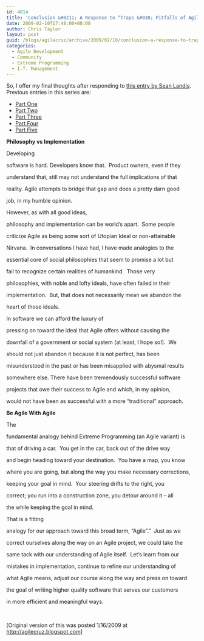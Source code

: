 ```yaml
---
id: 4814
title: 'Conclusion &#8211; A Response to “Traps &#038; Pitfalls of Agile Development – A Non-Contrarian View”'
date: 2009-02-10T17:48:00+00:00
author: Chris Taylor
layout: post
guid: /blogs/agilecruz/archive/2009/02/10/conclusion-a-response-to-traps-amp-amp-pitfalls-of-agile-development-a-non-contrarian-view.aspx
categories:
  - Agile Development
  - Community
  - Extreme Programming
  - I.T. Management
---
```

So, I offer my final thoughts after responding to [this entry by Sean Landis](http://www.artima.com/weblogs/viewpost.jsp?thread=246513).&nbsp; Previous entries in this series are:

  * [Part One](/blogs/agilecruz/archive/2009/02/10/part-one-a-response-to-traps-amp-pitfalls-of-agile-development-a-non-contrarian-view.aspx) 
  * [Part Two](/blogs/agilecruz/archive/2009/02/10/part-two-a-response-to-traps-amp-pitfalls-of-agile-development-a-non-contrarian-view.aspx) 
  * [Part Three](/blogs/agilecruz/archive/2009/02/10/part-three-a-response-to-traps-amp-pitfalls-of-agile-development-a-non-contrarian-view.aspx) 
  * [Part Four](/blogs/agilecruz/archive/2009/02/10/part-four-a-response-to-traps-amp-pitfalls-of-agile-development-a-non-contrarian-view.aspx) 
  * [Part Five](/blogs/agilecruz/archive/2009/02/10/part-five-a-response-to-traps-amp-pitfalls-of-agile-development-a-non-contrarian-view.aspx) 

**Philosophy vs Implementation**

Developing
  
software is hard. Developers know that.&nbsp; Product owners, even if they
  
understand that, still may not understand the full implications of that
  
reality. Agile attempts to bridge that gap and does a pretty darn good
  
job, in my humble opinion.&nbsp; 

However, as with all good ideas,
  
philosophy and implementation can be world&rsquo;s apart.&nbsp; Some people
  
criticize Agile as being some sort of Utopian Ideal or non-attainable
  
Nirvana.&nbsp; In conversations I have had, I have made analogies to the
  
essential core of social philosophies that seem to promise a lot but
  
fail to recognize certain realities of humankind.&nbsp; Those very
  
philosophies, with noble and lofty ideals, have often failed in their
  
implementation.&nbsp; But, that does not necessarily mean we abandon the
  
heart of those ideals.

In software we can afford the luxury of
  
pressing on toward the ideal that Agile offers without causing the
  
downfall of a government or social system (at least, I hope so!).&nbsp; We
  
should not just abandon it because it is not perfect, has been
  
misunderstood in the past or has been misapplied with abysmal results
  
somewhere else. There have been tremendously successful software
  
projects that owe their success to Agile and which, in my opinion,
  
would not have been as successful with a more &ldquo;traditional&rdquo; approach. 

**Be Agile With Agile**

The
  
fundamental analogy behind Extreme Programming (an Agile variant) is
  
that of driving a car.&nbsp; You get in the car, back out of the drive way
  
and begin heading toward your destination.&nbsp; You have a map, you know
  
where you are going, but along the way you make necessary corrections,
  
keeping your goal in mind.&nbsp; Your steering drifts to the right, you
  
correct; you run into a construction zone, you detour around it &#8211; all
  
the while keeping the goal in mind.&nbsp; 

That is a fitting
  
analogy for our approach toward this broad term, &ldquo;Agile&#8221;.&rdquo;&nbsp; Just as we
  
correct ourselves along the way on an Agile project, we could take the
  
same tack with our understanding of Agile itself.&nbsp; Let&rsquo;s learn from our
  
mistakes in implementation, continue to refine our understanding of
  
what Agile means, adjust our course along the way and press on toward
  
the goal of writing higher quality software that serves our customers
  
in more efficient and meaningful ways.

&nbsp;

[Original version of this was posted 1/16/2009 at http://agilecruz.blogspot.com]